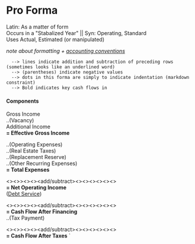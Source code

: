 # Pro Forma 
Latin: As a matter of form  
Occurs in a "Stabalized Year" || Syn: Operating, Standard  
Uses Actual, Estimated (or manipulated)  

_note about formatting + [accounting conventions](https://github.com/SageGrey/exp-exp-exp/blob/main/zzzzz_cards/204_accountingFormatting.md)_ 

      --> lines indicate addition and subtraction of preceding rows (sometimes looks like an underlined word)
      --> (parentheses) indicate negative values  
      --> dots in this forma are simply to indicate indentation (markdown constraint)
      --> Bold indicates key cash flows in

#### Components 
 Gross Income      
 ..(Vacancy)   
 Additional Income  
 **= Effective Gross Income**  
 
..(Operating Expenses)  
 ..(Real Estate Taxes)  
..(Replacement Reserve)  
 ..(Other Recurring Expenses)  
 **= Total Expenses**    
 
<><>><><><add/subtract><><><><><><>   
**= Net Operating Income**  
([Debt Service](205_DebtService.md))  

<><>><><><add/subtract><><><><><><>    
**= Cash Flow After Financing**  
..(Tax Payment)  

<><>><><><add/subtract><><><><><><>    
 **= Cash Flow After Taxes** `
